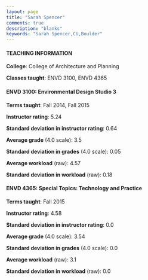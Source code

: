 ```yaml
---
layout: page
title: "Sarah Spencer" 
comments: true
description: "blanks"
keywords: "Sarah Spencer,CU,Boulder"
---
```

<head>
<script src="https://ajax.googleapis.com/ajax/libs/jquery/2.1.3/jquery.min.js"></script>
<script src="https://dl.dropboxusercontent.com/s/pc42nxpaw1ea4o9/highcharts.js?dl=0"></script>
<!-- <script src="../assets/js/highcharts.js"></script> -->
<style type="text/css">@font-face {
	font-family: "Bebas Neue";
	src: url(https://www.filehosting.org/file/details/544349/BebasNeue Regular.otf) format("opentype");
	}
	h1.Bebas { 
		font-family: "Bebas Neue", Verdana, Tahoma;
	}
</style>
</head>
	   
#### TEACHING INFORMATION

**College**: College of Architecture and Planning

**Classes taught**: ENVD 3100, ENVD 4365

#### ENVD 3100: Environmental Design Studio 3

**Terms taught**: Fall 2014, Fall 2015

**Instructor rating**: 5.24

**Standard deviation in instructor rating**: 0.64

**Average grade** (4.0 scale): 3.5

**Standard deviation in grades** (4.0 scale): 0.05

**Average workload** (raw): 4.57

**Standard deviation in workload** (raw): 0.18

#### ENVD 4365: Special Topics: Technology and Practice

**Terms taught**: Fall 2015

**Instructor rating**: 4.58

**Standard deviation in instructor rating**: 0.0

**Average grade** (4.0 scale): 3.54

**Standard deviation in grades** (4.0 scale): 0.0

**Average workload** (raw): 3.1

**Standard deviation in workload** (raw): 0.0


